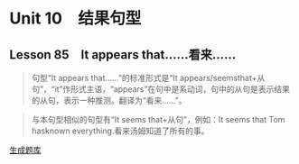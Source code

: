 ﻿ # Unit 10　结果句型
 ## Lesson 85　It appears that……看来……
 
> 句型“It appears that……”的标准形式是“It appears/seemsthat+从句”，“it”作形式主语，“appears”在句中是系动词，句中的从句是表示结果的从句，表示一种推测。翻译为“看来……”。

> 与本句型相似的句型有“It seems that+从句”，例如：It seems that Tom hasknown everything.看来汤姆知道了所有的事。


 [生成题库](./question/f085.json)
